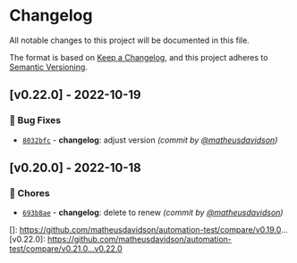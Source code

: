 # Changelog
All notable changes to this project will be documented in this file.

The format is based on [Keep a Changelog](https://keepachangelog.com/en/1.0.0/),
and this project adheres to [Semantic Versioning](https://semver.org/spec/v2.0.0.html).

## [v0.22.0] - 2022-10-19
### :bug: Bug Fixes
- [`8032bfc`](https://github.com/matheusdavidson/automation-test/commit/8032bfc437858897ef57861da92440dacbd90311) - **changelog**: adjust version *(commit by [@matheusdavidson](https://github.com/matheusdavidson))*


## [v0.20.0] - 2022-10-18
### :wrench: Chores
- [`693b8ae`](https://github.com/matheusdavidson/automation-test/commit/693b8ae10eb554090d452c594452a5e9b24b4bdd) - **changelog**: delete to renew *(commit by [@matheusdavidson](https://github.com/matheusdavidson))*


[]: https://github.com/matheusdavidson/automation-test/compare/v0.19.0...
[v0.22.0]: https://github.com/matheusdavidson/automation-test/compare/v0.21.0...v0.22.0